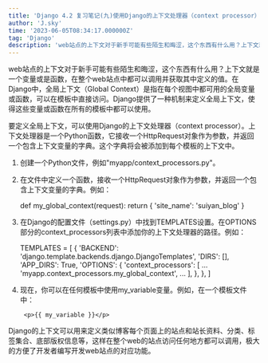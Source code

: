 ```yaml
---
title: 'Django 4.2 复习笔记(九)使用Django的上下文处理器（context processor）'
author: 'J.sky'
time: '2023-06-05T08:34:17.000000Z'
tag: 'Django'
description: 'web站点的上下文对于新手可能有些陌生和晦涩，这个东西有什么用？上下文就是一个变量或是函数，在整个web站点中都可以调用并获取其中定义的值。在Django中，全局上下文（Global Context）是指在每个视图中都可用的全局变量或函数，可以在模板中直接访问。Django提供了一种机制来定义全局上下文，使得这些变量或函数在所有的模板中都可以使用。'
---
```

web站点的上下文对于新手可能有些陌生和晦涩，这个东西有什么用？上下文就是一个变量或是函数，在整个web站点中都可以调用并获取其中定义的值。在Django中，全局上下文（Global Context）是指在每个视图中都可用的全局变量或函数，可以在模板中直接访问。Django提供了一种机制来定义全局上下文，使得这些变量或函数在所有的模板中都可以使用。

要定义全局上下文，可以使用Django的上下文处理器（context processor）。上下文处理器是一个Python函数，它接收一个HttpRequest对象作为参数，并返回一个包含上下文变量的字典。这个字典将会被添加到每个模板的上下文中。

1. 创建一个Python文件，例如"myapp/context_processors.py"。
2. 在文件中定义一个函数，接收一个HttpRequest对象作为参数，并返回一个包含上下文变量的字典。例如：



    def my_global_context(request):
            return {
                'site_name': 'suiyan_blog'
            }
    
        

3. 在Django的配置文件（settings.py）中找到TEMPLATES设置。在OPTIONS部分的context_processors列表中添加你的上下文处理器的路径。例如：


    TEMPLATES = [
        {
            'BACKEND': 'django.template.backends.django.DjangoTemplates',
            'DIRS': [],
            'APP_DIRS': True,
            'OPTIONS': {
                'context_processors': [
                    ...
                    'myapp.context_processors.my_global_context',
                    ...
                ],
            },
        },
    ]


4. 现在，你可以在任何模板中使用my_variable变量。例如，在一个模板文件中：
  
        <p>{{ my_variable }}</p>

Django的上下文可以用来定义类似博客每个页面上的站点和站长资料、分类、标签集合、底部版权信息等，这样在整个web的站点访问任何地方都可以调用，极大的方便了开发者编写开发web站点的对应功能。